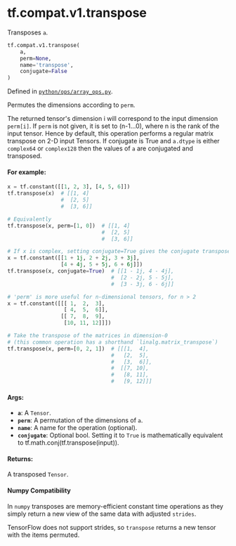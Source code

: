 <div itemscope itemtype="http://developers.google.com/ReferenceObject">
<meta itemprop="name" content="tf.compat.v1.transpose" />
<meta itemprop="path" content="Stable" />
</div>

# tf.compat.v1.transpose

Transposes `a`.

``` python
tf.compat.v1.transpose(
    a,
    perm=None,
    name='transpose',
    conjugate=False
)
```



Defined in [`python/ops/array_ops.py`](/code/stable/tensorflow/python/ops/array_ops.py).

<!-- Placeholder for "Used in" -->

Permutes the dimensions according to `perm`.

The returned tensor's dimension i will correspond to the input dimension
`perm[i]`. If `perm` is not given, it is set to (n-1...0), where n is
the rank of the input tensor. Hence by default, this operation performs a
regular matrix transpose on 2-D input Tensors. If conjugate is True and
`a.dtype` is either `complex64` or `complex128` then the values of `a`
are conjugated and transposed.



#### For example:



```python
x = tf.constant([[1, 2, 3], [4, 5, 6]])
tf.transpose(x)  # [[1, 4]
                 #  [2, 5]
                 #  [3, 6]]

# Equivalently
tf.transpose(x, perm=[1, 0])  # [[1, 4]
                              #  [2, 5]
                              #  [3, 6]]

# If x is complex, setting conjugate=True gives the conjugate transpose
x = tf.constant([[1 + 1j, 2 + 2j, 3 + 3j],
                 [4 + 4j, 5 + 5j, 6 + 6j]])
tf.transpose(x, conjugate=True)  # [[1 - 1j, 4 - 4j],
                                 #  [2 - 2j, 5 - 5j],
                                 #  [3 - 3j, 6 - 6j]]

# 'perm' is more useful for n-dimensional tensors, for n > 2
x = tf.constant([[[ 1,  2,  3],
                  [ 4,  5,  6]],
                 [[ 7,  8,  9],
                  [10, 11, 12]]])

# Take the transpose of the matrices in dimension-0
# (this common operation has a shorthand `linalg.matrix_transpose`)
tf.transpose(x, perm=[0, 2, 1])  # [[[1,  4],
                                 #   [2,  5],
                                 #   [3,  6]],
                                 #  [[7, 10],
                                 #   [8, 11],
                                 #   [9, 12]]]
```

#### Args:


* <b>`a`</b>: A `Tensor`.
* <b>`perm`</b>: A permutation of the dimensions of `a`.
* <b>`name`</b>: A name for the operation (optional).
* <b>`conjugate`</b>: Optional bool. Setting it to `True` is mathematically equivalent
  to tf.math.conj(tf.transpose(input)).


#### Returns:

A transposed `Tensor`.


#### Numpy Compatibility
In `numpy` transposes are memory-efficient constant time operations as they
simply return a new view of the same data with adjusted `strides`.

TensorFlow does not support strides, so `transpose` returns a new tensor with
the items permuted.


